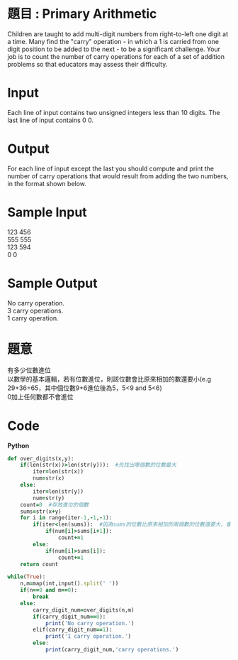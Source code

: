 # 題目 : Primary Arithmetic
Children are taught to add multi-digit numbers from right-to-left one digit at a time. Many find the "carry" operation - in which a 1 is carried from one digit position to be added to the next - to be a significant challenge. Your job is to count the number of carry operations for each of a set of addition problems so that educators may assess their difficulty.
# Input
Each line of input contains two unsigned integers less than 10 digits. The last line of input contains 0 0.  
# Output
For each line of input except the last you should compute and print the number of carry operations that would result from adding the two numbers, in the format shown below.
# Sample Input
123 456  
555 555  
123 594  
0 0  
# Sample Output
No carry operation.  
3 carry operations.  
1 carry operation.  
# 題意
有多少位數進位  
以數學的基本邏輯，若有位數進位，則該位數會比原來相加的數還要小(e.g 29+36=65，其中個位數9+6進位後為5，5<9  and 5<6)  
0加上任何數都不會進位  
# Code 
**Python**  
```ruby
def over_digits(x,y):
    if(len(str(x))>len(str(y))):  #先找出哪個數的位數最大
        iter=len(str(x))
        num=str(x)
    else:
        iter=len(str(y))
        num=str(y)
    count=0  #存放進位的個數
    sums=str(x+y)  
    for i in range(iter-1,-1,-1):
        if(iter<len(sums)):  #因為sums的位數比原來相加的兩個數的位數還要大，會有index不一致的問題，所以要分開做
            if(num[i]>sums[i+1]):
                count+=1
        else:
            if(num[i]>sums[i]):
                count+=1
    return count

while(True):
    n,m=map(int,input().split(' '))
    if(n==0 and m==0):
        break
    else:
        carry_digit_num=over_digits(n,m)
        if(carry_digit_num==0):
            print('No carry operation.')
        elif(carry_digit_num==1):
            print('1 carry operation.')
        else:
            print(carry_digit_num,'carry operations.')

